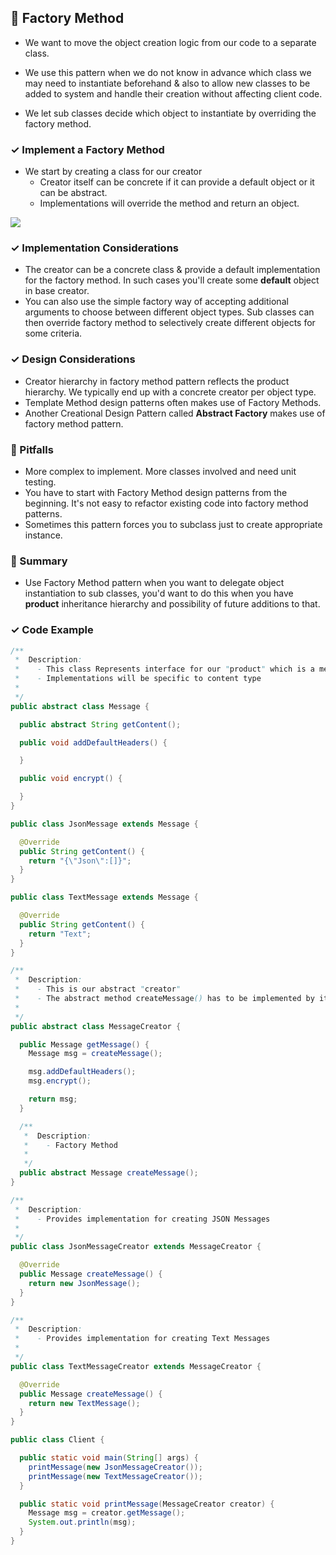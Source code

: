 ## 🚀 Factory Method

- We want to move the object creation logic from our code to a separate class.

- We use this pattern when we do not know in advance which class we may need to instantiate beforehand & also to allow new classes to be added to system and handle their creation without affecting client code.
- We let sub classes decide which object to instantiate by overriding the factory method.

### ✓ Implement a Factory Method

- We start by creating a class for our creator
  - Creator itself can be concrete if it can provide a default object or it can be abstract.
  - Implementations will override the method and return an object.
  
![](https://images.velog.io/images/dnjscksdn98/post/d8381a17-fb46-449f-b0bf-759edfdb8ce1/Untitled%20Diagram.png)
  
### ✓ Implementation Considerations

- The creator can be a concrete class & provide a default implementation for the factory method. In such cases you'll create some **default** object in base creator.
- You can also use the simple factory way of accepting additional arguments to choose between different object types. Sub classes can then override factory method to selectively create different objects for some criteria.

### ✓ Design Considerations

- Creator hierarchy in factory method pattern reflects the product hierarchy. We typically end up with a concrete creator per object type.
- Template Method design patterns often makes use of Factory Methods.
- Another Creational Design Pattern called **Abstract Factory** makes use of factory method pattern.

### 🚫 Pitfalls

- More complex to implement. More classes involved and need unit testing.
- You have to start with Factory Method design patterns from the beginning. It's not easy to refactor existing code into factory method patterns.
- Sometimes this pattern forces you to subclass just to create appropriate instance.

### 🎯 Summary

- Use Factory Method pattern when you want to delegate object instantiation to sub classes, you'd want to do this when you have **product** inheritance hierarchy and possibility of future additions to that.

### ✓ Code Example

```java
/**
 *  Description:
 *    - This class Represents interface for our "product" which is a message
 *    - Implementations will be specific to content type
 *
 */
public abstract class Message {

  public abstract String getContent();

  public void addDefaultHeaders() {

  }

  public void encrypt() {

  }
}
```

```java
public class JsonMessage extends Message {

  @Override
  public String getContent() {
    return "{\"Json\":[]}";
  }
}
```

```java
public class TextMessage extends Message {

  @Override
  public String getContent() {
    return "Text";
  }
}
```

```java
/**
 *  Description:
 *    - This is our abstract "creator"
 *    - The abstract method createMessage() has to be implemented by its sub classes
 *
 */
public abstract class MessageCreator {

  public Message getMessage() {
    Message msg = createMessage();

    msg.addDefaultHeaders();
    msg.encrypt();

    return msg;
  }

  /**
   *  Description:
   *    - Factory Method
   *
   */
  public abstract Message createMessage();
}
```

```java
/**
 *  Description:
 *    - Provides implementation for creating JSON Messages
 *
 */
public class JsonMessageCreator extends MessageCreator {

  @Override
  public Message createMessage() {
    return new JsonMessage();
  }
}
```

```java
/**
 *  Description:
 *    - Provides implementation for creating Text Messages
 *
 */
public class TextMessageCreator extends MessageCreator {

  @Override
  public Message createMessage() {
    return new TextMessage();
  }
}
```

```java
public class Client {

  public static void main(String[] args) {
    printMessage(new JsonMessageCreator());
    printMessage(new TextMessageCreator());
  }

  public static void printMessage(MessageCreator creator) {
    Message msg = creator.getMessage();
    System.out.println(msg);
  }
}
```

